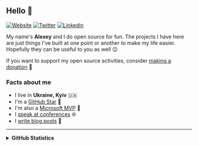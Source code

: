 ## Hello 👋

[![Website](https://img.shields.io/badge/website-FFA500?style=for-the-badge&logo=rss&logoColor=white)](https://tyrrrz.me)
[![Twitter](https://img.shields.io/badge/Twitter-1DA1F2?style=for-the-badge&logo=twitter&logoColor=white)](https://twitter.com/tyrrrz)
[![Linkedin](https://img.shields.io/badge/LinkedIn-0077B5?style=for-the-badge&logo=linkedin&logoColor=white)](https://www.linkedin.com/in/tyrrrz)

My name's **Alexey** and I do open source for fun. The projects I have here are just things I've built at one point or another to make my life easier. Hopefully they can be useful to you as well 😉

If you want to support my open source activities, consider [making a donation](https://tyrrrz.me/donate) 💛

### Facts about me

- I live in **Ukraine, Kyiv** 🇺🇦
- I'm a [GitHub Star](https://stars.github.com/profiles/Tyrrrz) 🌟
- I'm also a [Microsoft MVP](https://mvp.microsoft.com/en-us/PublicProfile/5004136) 🗻
- I [speak at conferences](https://tyrrrz.me/talks) 🌐
- I [write blog posts](https://tyrrrz.me/blog) 📝

<hr />

<details>
  <summary><b>GitHub Statistics</b></summary>
  <div>
    <img height="135px" src="https://github-readme-stats.vercel.app/api?username=tyrrrz&hide_title=true&hide_border=true&show_icons=true&include_all_commits=true&count_private=true&line_height=21&theme=nord" />
    <img height="135px" src="https://github-readme-stats.vercel.app/api/top-langs/?username=tyrrrz&hide=html&hide_title=true&hide_border=true&layout=compact&langs_count=8&theme=nord" />
  </div>
</details>
